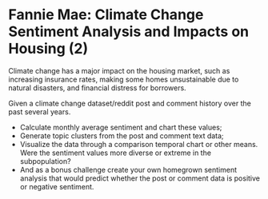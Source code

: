 # Fannie Mae: Climate Change Sentiment Analysis and Impacts on Housing (2)
Climate change has a major impact on the housing market, such as increasing insurance rates, making some homes unsustainable due to natural disasters, and financial distress for borrowers.

Given a climate change dataset/reddit post and comment history over the past several years.

- Calculate monthly average sentiment and chart these values; 
- Generate topic clusters from the post and comment text data;
- Visualize the data through a comparison temporal chart or other means. Were the sentiment values more diverse or extreme in the subpopulation?
- And as a bonus challenge create your own homegrown sentiment analysis that would predict whether the post or comment data is positive or negative sentiment.
